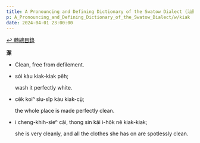 ```yaml
---
title: A Pronouncing and Defining Dictionary of the Swatow Dialect (汕頭方言音義字典) / kiak
p: A_Pronouncing_and_Defining_Dictionary_of_the_Swatow_Dialect/w/kiak
date: 2024-04-01 23:00:00
---
```


[↩️ 轉總目錄](/A_Pronouncing_and_Defining_Dictionary_of_the_Swatow_Dialect)


**潔**
- Clean, free from defilement.

- sói kàu kiak-kiak pêh;

  wash it perfectly white.

- cêk koiⁿ sìu-sîp kàu kiak-cṳ̀;

  the whole place is made perfectly clean.

- i cheng-khih-sìeⁿ căi, thong sin kâi i-hôk nĕ kiak-kiak;

  she is very cleanly, and all the clothes she has on are spotlessly clean.